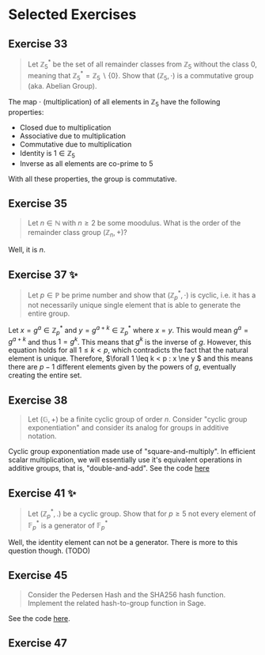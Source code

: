 # Selected Exercises

## Exercise 33

> Let $\mathbb{Z}_5^*$ be the set of all remainder classes from $\mathbb{Z}_5$ without the class 0, meaning that $\mathbb{Z}_5^* = \mathbb{Z}_5 \backslash \{0\}$. Show that $(\mathbb{Z}_5, \cdot)$ is a commutative group (aka. Abelian Group).

The map $\cdot$ (multiplication) of all elements in $\mathbb{Z}_5$ have the following properties:

- Closed due to multiplication
- Associative due to multiplication
- Commutative due to multiplication
- Identity is $1 \in \mathbb{Z}_5$
- Inverse as all elements are co-prime to $5$

With all these properties, the group is commutative.

## Exercise 35

> Let $n \in \mathbb{N}$ with $n \geq 2$ be some moodulus. What is the order of the remainder class group $(\mathbb{Z}_n, +)$?

Well, it is $n$.

## Exercise 37 ✨

> Let $p \in \mathbb{P}$ be prime number and show that $(\mathbb{Z}_p^*, \cdot)$ is cyclic, i.e. it has a not necessarily unique single element that is able to generate the entire group.

Let $x = g^a \in \mathbb{Z}_p^*$ and $y = g^{a+k} \in \mathbb{Z}_p^*$ where $x = y$. This would mean $g^a = g^{a+k}$ and thus $1 = g^k$. This means that $g^k$ is the inverse of $g$. However, this equation holds for all $1 \leq k < p$, which contradicts the fact that the natural element is unique. Therefore, $\forall 1 \leq k < p : x \ne y $ and this means there are $p-1$ different elements given by the powers of $g$, eventually creating the entire set.

## Exercise 38

> Let $(\mathbb{G}, +)$ be a finite cyclic group of order $n$. Consider "cyclic group exponentiation" and consider its analog for groups in additive notation.

Cyclic group exponentiation made use of "square-and-multiply". In efficient scalar multiplication, we will essentially use it's equivalent operations in additive groups, that is, "double-and-add". See the code [here](./cyclic-group-exponentiation.py)

## Exercise 41 ✨

> Let $(\mathbb{Z}_p^*, .)$ be a cyclic group. Show that for $p \geq 5$ not every element of $\mathbb{F}_p^*$ is a generator of $\mathbb{F}_p^*$

Well, the identity element can not be a generator. There is more to this question though. (TODO)

## Exercise 45

> Consider the Pedersen Hash and the SHA256 hash function. Implement the related hash-to-group function in Sage.

See the code [here](./hashing.sage).

## Exercise 47

>
